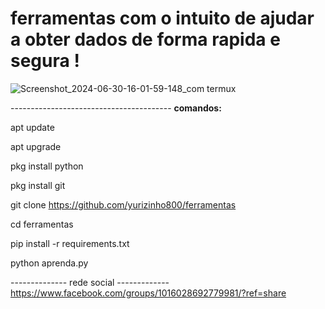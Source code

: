  # ferramentas com o intuito de ajudar a obter dados de forma rapida e segura !
 ![Screenshot_2024-06-30-16-01-59-148_com termux](https://github.com/yurizinho800/ferramentas/assets/157324630/cf61065e-4c62-4830-aae2-981e7dc5023b)



 ---------------------------------------- **comandos:** 
           

  apt update

  apt upgrade 

  pkg install python


  pkg install git 


 git clone
https://github.com/yurizinho800/ferramentas 

 cd ferramentas 

 pip install -r requirements.txt 


python aprenda.py

-------------- rede social -------------
https://www.facebook.com/groups/1016028692779981/?ref=share

